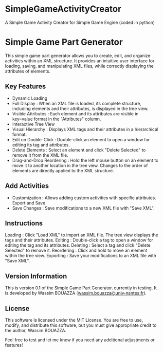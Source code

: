 # SimpleGameActivityCreator
A Simple Game Activity Creator for Simple Game Engine (coded in python)

# Simple Game Part Generator
This simple game part generator allows you to create, edit, and organize activities within an XML structure. It provides an intuitive user interface for loading, saving, and manipulating XML files, while correctly displaying the attributes of elements.

## Key Features
- Dynamic Loading
- Full Display : When an XML file is loaded, its complete structure, including elements and their attributes, is displayed in the tree view.
- Visible Attributes : Each element and its attributes are visible in key=value format in the "Attributes" column.
- Interactive Tree View
- Visual Hierarchy : Displays XML tags and their attributes in a hierarchical format.
- Edit on Double-Click : Double-click an element to open a window for editing its tag and attributes.
- Delete Elements : Select an element and click "Delete Selected" to remove it from the XML file.
- Drag-and-Drop Reordering : Hold the left mouse button on an element to move it to another location in the tree view. Changes to the order of elements are directly applied to the XML structure.

## Add Activities
- Customization : Allows adding custom activities with specific attributes.
Export and Save
- Save Changes : Save modifications to a new XML file with "Save XML".

## Instructions
Loading : Click "Load XML" to import an XML file. The tree view displays the tags and their attributes.
Editing : Double-click a tag to open a window for editing the tag and its attributes.
Deleting : Select a tag and click "Delete Selected" to remove it.
Reordering : Click and hold to move an element within the tree view.
Exporting : Save your modifications to an XML file with "Save XML".

## Version Information
This is version 0.1 of the Simple Game Part Generator, currently in testing. It is developed by Wassim BOUAZZA (wassim.bouazza@univ-nantes.fr).

## License
This software is licensed under the MIT License. You are free to use, modify, and distribute this software, but you must give appropriate credit to the author, Wassim BOUAZZA.

Feel free to test and let me know if you need any additional adjustments or features!
